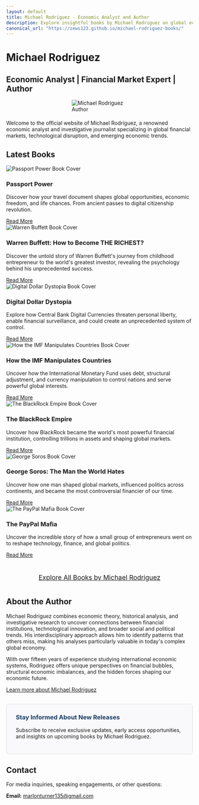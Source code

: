 ```yaml
---
layout: default
title: Michael Rodriguez - Economic Analyst and Author
description: Explore insightful books by Michael Rodriguez on global economics, financial markets, and technological trends that shape our world.
canonical_url: "https://zews123.github.io/michael-rodriguez-books/"
---
```


<link rel="preload" href="{{ site.baseurl }}/assets/images/author-photo.webp" as="image">

# Michael Rodriguez
## Economic Analyst | Financial Market Expert | Author

<img src="{{ site.baseurl }}/assets/images/author-photo.webp" alt="Michael Rodriguez Author" class="author-image" style="max-width: 150px; height: auto; margin: 0 auto 20px; display: block;" fetchpriority="high">

<p>Welcome to the official website of Michael Rodriguez, a renowned economic analyst and investigative journalist specializing in global financial markets, technological disruption, and emerging economic trends.</p>

## Latest Books
<div class="book-grid">
  <div class="book-card">
    <img src="{{ site.baseurl }}/assets/images/Passport_Power.webp" alt="Passport Power Book Cover" style="max-width: 100%; height: auto;" loading="lazy">
    <div class="book-card-content">
      <h3>Passport Power</h3>
      <p>Discover how your travel document shapes global opportunities, economic freedom, and life chances. From ancient passes to digital citizenship revolution.</p>
      <a href="{{ site.baseurl }}/books/Passport-Power" class="btn">Read More</a>
    </div>
  </div>

  <div class="book-card">
    <img src="{{ site.baseurl }}/assets/images/Warren_Buffett.webp" alt="Warren Buffett Book Cover" style="max-width: 100%; height: auto;" loading="lazy">
    <div class="book-card-content">
      <h3>Warren Buffett: How to Become THE RICHEST?</h3>
      <p>Discover the untold story of Warren Buffett's journey from childhood entrepreneur to the world's greatest investor, revealing the psychology behind his unprecedented success.</p>
      <a href="{{ site.baseurl }}/books/Warren_Buffett" class="btn">Read More</a>
    </div>
  </div>

  <div class="book-card">
    <img src="{{ site.baseurl }}/assets/images/Digital_Dollar_Dystopia.webp" alt="Digital Dollar Dystopia Book Cover" style="max-width: 100%; height: auto;" loading="lazy">
    <div class="book-card-content">
      <h3>Digital Dollar Dystopia</h3>
      <p>Explore how Central Bank Digital Currencies threaten personal liberty, enable financial surveillance, and could create an unprecedented system of control.</p>
      <a href="{{ site.baseurl }}/books/Digital-Dollar-Dystopia" class="btn">Read More</a>
    </div>
  </div>

  <div class="book-card">
    <img src="{{ site.baseurl }}/assets/images/How the IMF Manipulates Nations by Michael Rodrigez.webp" alt="How the IMF Manipulates Countries Book Cover" style="max-width: 100%; height: auto;" loading="lazy">
    <div class="book-card-content">
      <h3>How the IMF Manipulates Countries</h3>
      <p>Uncover how the International Monetary Fund uses debt, structural adjustment, and currency manipulation to control nations and serve powerful global interests.</p>
      <a href="{{ site.baseurl }}/books/imf-manipulates" class="btn">Read More</a>
    </div>
  </div>

  <div class="book-card">
    <img src="{{ site.baseurl }}/assets/images/BlackRock-Empire.webp" alt="The BlackRock Empire Book Cover" style="max-width: 100%; height: auto;" loading="lazy">
    <div class="book-card-content">
      <h3>The BlackRock Empire</h3>
      <p>Uncover how BlackRock became the world's most powerful financial institution, controlling trillions in assets and shaping global markets.</p>
      <a href="{{ site.baseurl }}/books/blackrock-empire" class="btn">Read More</a>
    </div>
  </div>

  <div class="book-card">
    <img src="{{ site.baseurl }}/assets/images/George-Soros-Book-Cover.webp" alt="George Soros Book Cover" style="max-width: 100%; height: auto;" loading="lazy">
    <div class="book-card-content">
      <h3>George Soros: The Man the World Hates</h3>
      <p>Uncover how one man shaped global markets, influenced politics across continents, and became the most controversial financier of our time.</p>
      <a href="{{ site.baseurl }}/books/george-soros" class="btn">Read More</a>
    </div>
  </div>
  
  <div class="book-card">
    <img src="{{ site.baseurl }}/assets/images/Pay_Pall_Mafia.webp" alt="The PayPal Mafia Book Cover" style="max-width: 100%; height: auto;" loading="lazy">
    <div class="book-card-content">
      <h3>The PayPal Mafia</h3>
      <p>Uncover the incredible story of how a small group of entrepreneurs went on to reshape technology, finance, and global politics.</p>
      <a href="{{ site.baseurl }}/books/paypal-mafia" class="btn">Read More</a>
    </div>
  </div>
</div>

<div style="text-align: center; margin: 30px 0;">
  <a href="{{ site.baseurl }}/books/" class="btn btn-secondary" style="display: inline-block; padding: 12px 24px; font-size: 1.1rem;">Explore All Books by Michael Rodriguez</a>
</div>

## About the Author
<p>Michael Rodriguez combines economic theory, historical analysis, and investigative research to uncover connections between financial institutions, technological innovation, and broader social and political trends. His interdisciplinary approach allows him to identify patterns that others miss, making his analyses particularly valuable in today's complex global economy.</p>

<p>With over fifteen years of experience studying international economic systems, Rodriguez offers unique perspectives on financial bubbles, structural economic imbalances, and the hidden forces shaping our economic future.</p>

<p><a href="{{ site.baseurl }}/about">Learn more about Michael Rodriguez</a></p>

<div style="background-color: #f9f9fb; padding: 25px; border-radius: 8px; margin: 30px 0; border: 1px solid #ddd;">
  <h3 style="margin-top: 0; color: #1a3c65;">Stay Informed About New Releases</h3>
  <p>Subscribe to receive exclusive updates, early access opportunities, and insights on upcoming books by Michael Rodriguez.</p>
  <script async data-uid="b2a1614bc4" src="https://michael-rodriguez.kit.com/b2a1614bc4/index.js"></script>
</div>

## Contact
<p>For media inquiries, speaking engagements, or other questions:</p>
<p><strong>Email:</strong> <a href="mailto:marlonturner135@gmail.com">marlonturner135@gmail.com</a></p>
